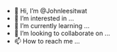 - 👋 Hi, I’m @Johnleesitwat
- 👀 I’m interested in ...
- 🌱 I’m currently learning ...
- 💞️ I’m looking to collaborate on ...
- 📫 How to reach me ...

<!---
Johnleesitwat/Johnleesitwat is a ✨ special ✨ repository because its `README.md` (this file) appears on your GitHub profile.
You can click the Preview link to take a look at your changes.
--->
